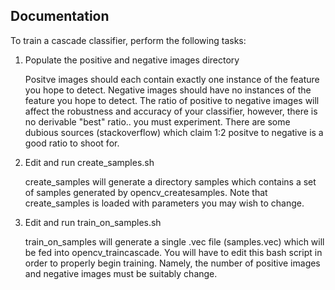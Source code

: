 Documentation
----------------

To train a cascade classifier, perform the following tasks:

1) Populate the positive and negative images directory

   Positve images should each contain exactly one instance of the feature
   you hope to detect. Negative images should have no instances of the feature
   you hope to detect. The ratio of positive to negative images will affect
   the robustness and accuracy of your classifier, however, there is no
   derivable "best" ratio.. you must experiment. There are some dubious
   sources (stackoverflow) which claim 1:2 positve to negative is a good
   ratio to shoot for.

2) Edit and run create_samples.sh

   create_samples will generate a directory samples which contains a set
   of samples generated by opencv_createsamples. Note that create_samples
   is loaded with parameters you may wish to change.

3) Edit and run train_on_samples.sh

   train_on_samples will generate a single .vec file (samples.vec) which
   will be fed into opencv_traincascade. You will have to edit this bash
   script in order to properly begin training. Namely, the number of positive
   images and negative images must be suitably change.